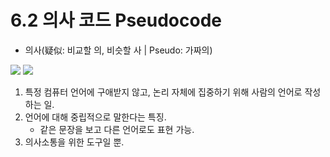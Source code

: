 # 6.2 의사 코드 Pseudocode
* 의사(疑似: 비교할 의, 비슷할 사 | Pseudo: 가짜의)

<img src="https://github.com/uber9ma/following_C/blob/master/images/chapter6/while4.png?raw=true">
<img src="https://github.com/uber9ma/following_C/blob/master/images/chapter6/while5.png?raw=true">

1. 특정 컴퓨터 언어에 구애받지 않고, 논리 자체에 집중하기 위해 사람의 언어로 작성하는 일.
2. 언어에 대해 중립적으로 말한다는 특징.
    - 같은 문장을 보고 다른 언어로도 표현 가능.
3. 의사소통을 위한 도구일 뿐.